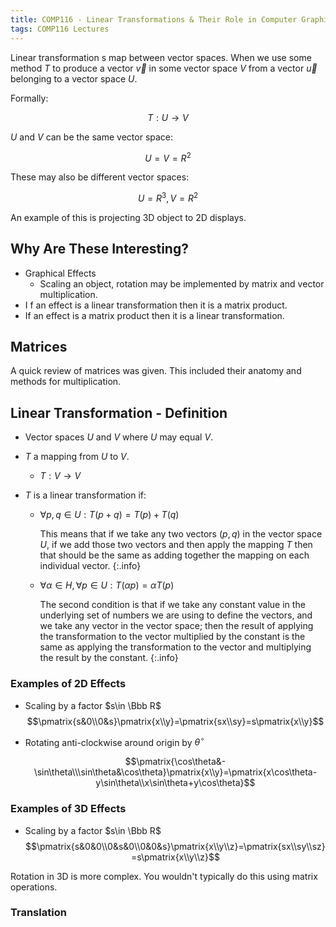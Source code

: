 ```yaml
---
title: COMP116 - Linear Transformations & Their Role in Computer Graphics
tags: COMP116 Lectures
---
```


Linear transformation s map between vector spaces. When we use some method $T$ to produce a vector $\vec v$ in some vector space $V$ from a vector $\vec u$ belonging to a vector space $U$.

Formally: 

$$T:U\rightarrow V$$

$U$ and $V$ can be the same vector space:

$$U=V=R^2$$

These may also be different vector spaces:

$$U=R^3,V=R^2$$

An example of this is projecting 3D object to 2D displays.

## Why Are These Interesting?

* Graphical Effects
	* Scaling an object, rotation may be implemented by matrix and vector multiplication.
* I f an effect is a linear transformation then it is a matrix product.
* If an effect is a matrix product then it is a linear transformation.

## Matrices

A quick review of matrices was given. This included their anatomy and methods for multiplication. 

## Linear Transformation - Definition

* Vector spaces $U$ and $V$ where $U$ may equal $V$.
* $T$ a mapping from $U$ to $V$.
	
	* $T:V\rightarrow V$
* $T$ is a linear transformation if:
	* $\forall p,q\in U:T(p+q)=T(p)+T(q)$

		This means that if we take any two vectors ($p,q$) in the vector space $U$, if we add those two vectors and then apply the mapping $T$ then that should be the same as adding together the mapping on each individual vector.
		{:.info}
	* $\forall\alpha\in H,\forall p\in U: T(\alpha p)=\alpha T(p)$

		The second condition is that if we take any constant value in the underlying set of numbers we are using to define the vectors, and we take any vector in the vector space; then the result of applying the transformation to the vector multiplied by the constant is the same as applying the transformation to the vector and multiplying the result by the constant.
		{:.info}
	
### Examples of 2D Effects

* Scaling by a factor $s\in \Bbb R$
	$$\pmatrix{s&0\\0&s}\pmatrix{x\\y}=\pmatrix{sx\\sy}=s\pmatrix{x\\y}$$
	
* Rotating anti-clockwise around origin by $\theta^\circ$

  $$\pmatrix{\cos\theta&-\sin\theta\\\sin\theta&\cos\theta}\pmatrix{x\\y}=\pmatrix{x\cos\theta-y\sin\theta\\x\sin\theta+y\cos\theta}$$

### Examples of 3D Effects

* Scaling by a factor $s\in \Bbb R$
	$$\pmatrix{s&0&0\\0&s&0\\0&0&s}\pmatrix{x\\y\\z}=\pmatrix{sx\\sy\\sz}=s\pmatrix{x\\y\\z}$$

Rotation in 3D is more complex. You wouldn't typically do this using matrix operations.

### Translation





